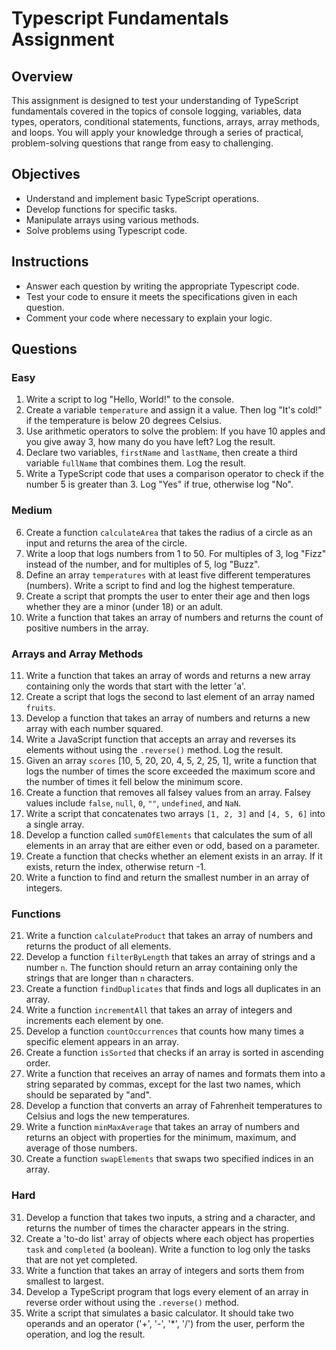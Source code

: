 # Typescript Fundamentals Assignment

## Overview

This assignment is designed to test your understanding of TypeScript fundamentals covered in the topics of console logging, variables, data types, operators, conditional statements, functions, arrays, array methods, and loops. You will apply your knowledge through a series of practical, problem-solving questions that range from easy to challenging.

## Objectives

- Understand and implement basic TypeScript operations.
- Develop functions for specific tasks.
- Manipulate arrays using various methods.
- Solve problems using Typescript code.

## Instructions

- Answer each question by writing the appropriate Typescript code.
- Test your code to ensure it meets the specifications given in each question.
- Comment your code where necessary to explain your logic.

## Questions

### Easy

1. Write a script to log "Hello, World!" to the console.
2. Create a variable `temperature` and assign it a value. Then log "It's cold!" if the temperature is below 20 degrees Celsius.
3. Use arithmetic operators to solve the problem: If you have 10 apples and you give away 3, how many do you have left? Log the result.
4. Declare two variables, `firstName` and `lastName`, then create a third variable `fullName` that combines them. Log the result.
5. Write a TypeScript code that uses a comparison operator to check if the number 5 is greater than 3. Log "Yes" if true, otherwise log "No".

### Medium

6. Create a function `calculateArea` that takes the radius of a circle as an input and returns the area of the circle.
7. Write a loop that logs numbers from 1 to 50. For multiples of 3, log "Fizz" instead of the number, and for multiples of 5, log "Buzz".
8. Define an array `temperatures` with at least five different temperatures (numbers). Write a script to find and log the highest temperature.
9. Create a script that prompts the user to enter their age and then logs whether they are a minor (under 18) or an adult.
10. Write a function that takes an array of numbers and returns the count of positive numbers in the array.

### Arrays and Array Methods

11. Write a function that takes an array of words and returns a new array containing only the words that start with the letter 'a'.
12. Create a script that logs the second to last element of an array named `fruits`.
13. Develop a function that takes an array of numbers and returns a new array with each number squared.
14. Write a JavaScript function that accepts an array and reverses its elements without using the `.reverse()` method. Log the result.
15. Given an array `scores` [10, 5, 20, 20, 4, 5, 2, 25, 1], write a function that logs the number of times the score exceeded the maximum score and the number of times it fell below the minimum score.
16. Create a function that removes all falsey values from an array. Falsey values include `false`, `null`, `0`, `""`, `undefined`, and `NaN`.
17. Write a script that concatenates two arrays `[1, 2, 3]` and `[4, 5, 6]` into a single array.
18. Develop a function called `sumOfElements` that calculates the sum of all elements in an array that are either even or odd, based on a parameter.
19. Create a function that checks whether an element exists in an array. If it exists, return the index, otherwise return -1.
20. Write a function to find and return the smallest number in an array of integers.

### Functions

21. Write a function `calculateProduct` that takes an array of numbers and returns the product of all elements.
22. Develop a function `filterByLength` that takes an array of strings and a number `n`. The function should return an array containing only the strings that are longer than `n` characters.
23. Create a function `findDuplicates` that finds and logs all duplicates in an array.
24. Write a function `incrementAll` that takes an array of integers and increments each element by one.
25. Develop a function `countOccurrences` that counts how many times a specific element appears in an array.
26. Create a function `isSorted` that checks if an array is sorted in ascending order.
27. Write a function that receives an array of names and formats them into a string separated by commas, except for the last two names, which should be separated by "and".
28. Develop a function that converts an array of Fahrenheit temperatures to Celsius and logs the new temperatures.
29. Write a function `minMaxAverage` that takes an array of numbers and returns an object with properties for the minimum, maximum, and average of those numbers.
30. Create a function `swapElements` that swaps two specified indices in an array.

### Hard

31. Develop a function that takes two inputs, a string and a character, and returns the number of times the character appears in the string.
32. Create a 'to-do list' array of objects where each object has properties `task` and `completed` (a boolean). Write a function to log only the tasks that are not yet completed.
33. Write a function that takes an array of integers and sorts them from smallest to largest.
34. Develop a TypeScript program that logs every element of an array in reverse order without using the `.reverse()` method.
35. Write a script that simulates a basic calculator. It should take two operands and an operator ('+', '-', '\*', '/') from the user, perform the operation, and log the result.
